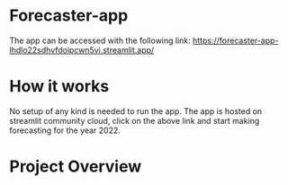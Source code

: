 # Forecaster-app
The app can be accessed with the following link: https://forecaster-app-lhdlo22sdhvfdoipcwn5vi.streamlit.app/

# How it works
No setup of any kind is needed to run the app. The app is hosted on streamlit community cloud, click on the above link and start making forecasting for the year 2022.

# Project Overview
